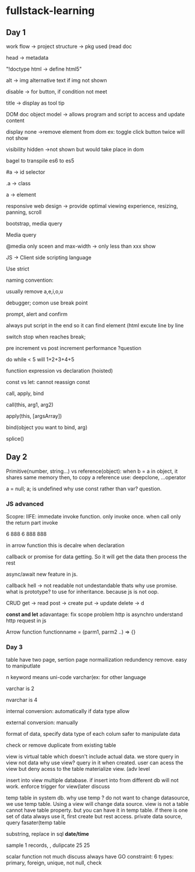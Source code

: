 # fullstack-learning


<h2> Day 1 </h2>

<div>
<p> work flow -> project structure -> pkg used (read doc </p>

<p> head -> metadata</p>
<p> "!doctype html -> define html5" </p>
<p>alt -> img alternative text if img not shown</p>
<p>disable -> for button, if condition not meet</p>

<p>title -> display as tool tip</p>
<p>DOM doc object model -> allows program and script to access and update content</p>
<p>display none ->remove element from dom ex: toggle click button twice will not show</p>
<p>visibility hidden ->not shown but would take place in dom</p>

<p>bagel to transpile es6 to es5</p>

<p>#a -> id selector</p>
<p>.a  ->  class</p>
<p>a  -> element

<p>responsive web design -> provide optimal viewing experience, resizing, panning, scroll </p>
<p>bootstrap, media query </p>

<p>Media query</p>
<p>@media only sceen and max-width ->  only less than xxx show </p>

<p>JS -> Client side scripting language</p>
<p>Use strict </p>

<p>naming convention:</p>
<p>usually remove  a,e,i,o,u</p>

<p>debugger; comon use break point</p>
<p>prompt, alert and confirm</p>

<p>always put script in the end so it can find element (html excute line by line</p>




<p>switch stop when reaches break;</p>
<p>pre increment vs post increment performance ?question</p>

<p>do while < 5 will  1+2+3+4+5</p>

<p>functiion expression vs declaration (hoisted)</p>
<p>const vs let: cannot reassign const</p>


<p>call, apply, bind</p>
<p>call(this, arg1, arg2)</p>
<p>apply(this, [argsArray])</p>
<p>bind(object you want to bind, arg)</p>
<p>splice()</p>
</div>



<h2> Day 2 </h2>

<div>
Primitive(number, string...) vs reference(object):
  when b = a in object, it shares same memory
  then, to copy a reference use: deepclone, ...operator
  
 a = null;
 a;  is undefined
 why use const rather than var? question.
 
 <h3> JS advanced</h3>
 Scopre: 
 IIFE: immedate invoke function. only invoke once. when call only the return part invoke
 
 6 888 6 888 888
 
 in arrow function this is decalre when declaration 
 
 
 callback or promise for data getting. So it will get the data then process the rest
 
 async/await new feature in js.
 
 
 callback hell -> not readable not undestandable thats why use promise.
 what is prototype? to use for inheritance. because js is not oop. 
 
 CRUD
 get -> read 
 post -> create 
 put -> update
 delete -> d
 
 <b>const and let</b> adavantage: fix scope problem
 http is asynchro
 understand http request in js 
 
 Arrow function
 functionname = (parm1, parm2 ..) => {}
 
 
</div>


<h3> Day 3</h3>
<div> 
  table have two page, sertion page
  normailization redundency remove. 
  easy to maniputlate 
  
<p>n keyword means uni-code varchar(ex: for other language </p>
<p>varchar is 2</p>
<p>nvarchar is 4</p>
<p>internal conversion: automatically if data type allow</p>

<p>external conversion: manually</p>
  format of data, specify data type of each colum
  safer to manipulate data
  
  check or remove duplicate from existing table


  view is virtual table which doesn't include actual data. we store query in view not data
  why use view? query in it when created. user can acess the view but deny acess to the table
  materialize view. (adv level
  
  insert into view 
  multiple database. if insert into from different db will not work. enforce
  trigger for view(later discuss
  
  
  temp table in system db.
  why use temp ?
  do not want to change datasource, we use temp table.
  Using a view will change data source.
  view is not a table cannot have table property. but you can have it in temp table.
  if there is one set of data always use it, first create but rest access. private data source, query fasater(temp table
  
  substring, replace in sql
  <b>date/time </b>
  
  sample 1 records,  , dulipcate 25 25
  
  scalar function not much discuss
  always have GO
  constraint: 6 types: primary, foreign, unique, not null, check 
  
</div>
